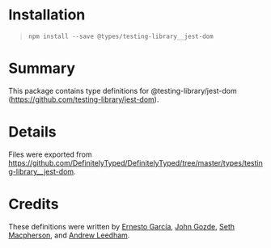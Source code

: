 # Installation

> `npm install --save @types/testing-library__jest-dom`

# Summary

This package contains type definitions for @testing-library/jest-dom (https://github.com/testing-library/jest-dom).

# Details

Files were exported from https://github.com/DefinitelyTyped/DefinitelyTyped/tree/master/types/testing-library__jest-dom.

# Credits

These definitions were written by [Ernesto García](https://github.com/gnapse), [John Gozde](https://github.com/jgoz), [Seth Macpherson](https://github.com/smacpherson64), and [Andrew Leedham](https://github.com/AndrewLeedham).

